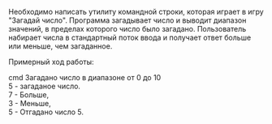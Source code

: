 Необходимо написать утилиту командной строки, которая играет в игру "Загадай число". Программа загадывает число и выводит диапазон значений, в пределах которого число было загадано. Пользователь набирает числа в стандартный поток ввода и получает ответ больше или меньше, чем загаданное.

Примерный ход работы:

cmd
Загадано число в диапазоне от 0 до 10 <br>
5  - загаданое число. <br>
7  - Больше, <br>
3  - Меньше,  <br>
5  - Отгадано число 5.
